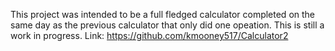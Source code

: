 This project was intended to be a full fledged calculator completed on the same day as the previous calculator that only did one opeation.  This is still a work in progress.
Link: https://github.com/kmooney517/Calculator2
